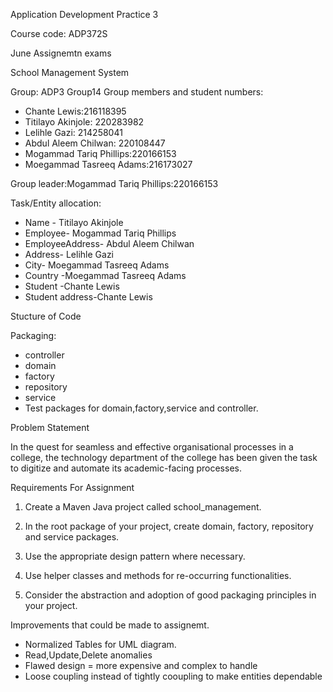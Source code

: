 Application Development Practice 3

Course code: ADP372S

June Assignemtn exams


School Management System

Group: ADP3 Group14
Group members and student numbers:
   - Chante Lewis:216118395
   - Titilayo Akinjole: 220283982
   - Lelihle Gazi: 214258041
   - Abdul Aleem Chilwan: 220108447
   - Mogammad Tariq Phillips:220166153 
   - Moegammad Tasreeq Adams:216173027
   
Group leader:Mogammad Tariq Phillips:220166153 


Task/Entity allocation:
- Name - Titilayo Akinjole 
- Employee- Mogammad Tariq Phillips
- EmployeeAddress- Abdul Aleem Chilwan
- Address- Lelihle Gazi 
- City- Moegammad Tasreeq Adams
- Country -Moegammad Tasreeq Adams
- Student -Chante Lewis 
- Student address-Chante Lewis


Stucture of Code

Packaging:
- controller
- domain
- factory
- repository
- service
- Test packages for domain,factory,service and controller.

Problem Statement 

In the quest for seamless and effective organisational processes in a college, the technology
department of the college has been given the task to digitize and automate its academic-facing
processes.

Requirements For Assignment

1. Create a Maven Java project called school_management.

2. In the root package of your project, create domain, factory, repository and service packages.

3. Use the appropriate design pattern where necessary.
 
4. Use helper classes and methods for re-occurring functionalities.

5. Consider the abstraction and adoption of good packaging principles in your project.

Improvements that could be made to assignemt.
- Normalized Tables for UML diagram.
- Read,Update,Delete anomalies
- Flawed design = more expensive and complex to handle 
- Loose coupling instead of tightly cooupling to make entities dependable










